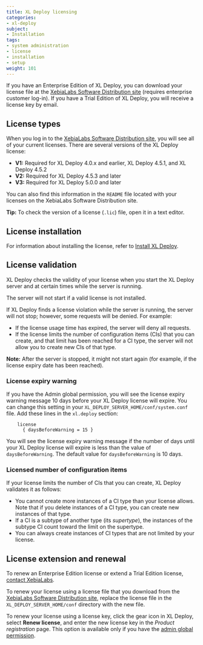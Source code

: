 ```yaml
---
title: XL Deploy licensing
categories:
- xl-deploy
subject:
- Installation
tags:
- system administration
- license
- installation
- setup
weight: 101
---
```


If you have an Enterprise Edition of XL Deploy, you can download your license file at the [XebiaLabs Software Distribution site](https://dist.xebialabs.com/) (requires enterprise customer log-in). If you have a Trial Edition of XL Deploy, you will receive a license key by email.

## License types

When you log in to the [XebiaLabs Software Distribution site](https://dist.xebialabs.com/), you will see all of your current licenses. There are several versions of the XL Deploy license:

* **V1:** Required for XL Deploy 4.0.x and earlier, XL Deploy 4.5.1, and XL Deploy 4.5.2
* **V2:** Required for XL Deploy 4.5.3 and later
* **V3:** Required for XL Deploy 5.0.0 and later

You can also find this information in the `README` file located with your licenses on the XebiaLabs Software Distribution site.

**Tip:** To check the version of a license (`.lic`) file, open it in a text editor.

## License installation

For information about installing the license, refer to [Install XL Deploy](/xl-deploy/how-to/install-xl-deploy.html#install-the-license).

## License validation

XL Deploy checks the validity of your license when you start the XL Deploy server and at certain times while the server is running.

The server will not start if a valid license is not installed.

If XL Deploy finds a license violation while the server is running, the server will not stop; however, some requests will be denied. For example:

* If the license usage time has expired, the server will deny all requests.
* If the license limits the number of configuration items (CIs) that you can create, and that limit has been reached for a CI type, the server will not allow you to create new CIs of that type.

**Note:** After the server is stopped, it might not start again (for example, if the license expiry date has been reached).

### License expiry warning

If you have the Admin global permission, you will see the license expiry warning message 10 days before your XL Deploy license will expire. You can change this setting in your `XL_DEPLOY_SERVER_HOME/conf/system.conf` file. Add these lines in the `xl.deploy` section:

        license
          { daysBeforeWarning = 15 }

You will see the license expiry warning message if the number of days until your XL Deploy license will expire is less than the value of `daysBeforeWarning`. The default value for `daysBeforeWarning` is 10 days.          

### Licensed number of configuration items

If your license limits the number of CIs that you can create, XL Deploy validates it as follows:

* You cannot create more instances of a CI type than your license allows. Note that if you delete instances of a CI type, you can create new instances of that type.
* If a CI is a subtype of another type (its *supertype*), the instances of the subtype CI count toward the limit on the supertype.
* You can always create instances of CI types that are not limited by your license.

## License extension and renewal

To renew an Enterprise Edition license or extend a Trial Edition license, [contact XebiaLabs](https://xebialabs.com/contact).

To renew your license using a license file that you download from the [XebiaLabs Software Distribution site](https://dist.xebialabs.com/), replace the license file in the `XL_DEPLOY_SERVER_HOME/conf` directory with the new file.

To renew your license using a license key, click the gear icon in XL Deploy, select **Renew license**, and enter the new license key in the *Product registration* page. This option is available only if you have the [admin global permission](/xl-deploy/concept/roles-and-permissions-in-xl-deploy.html#global-permissions).
